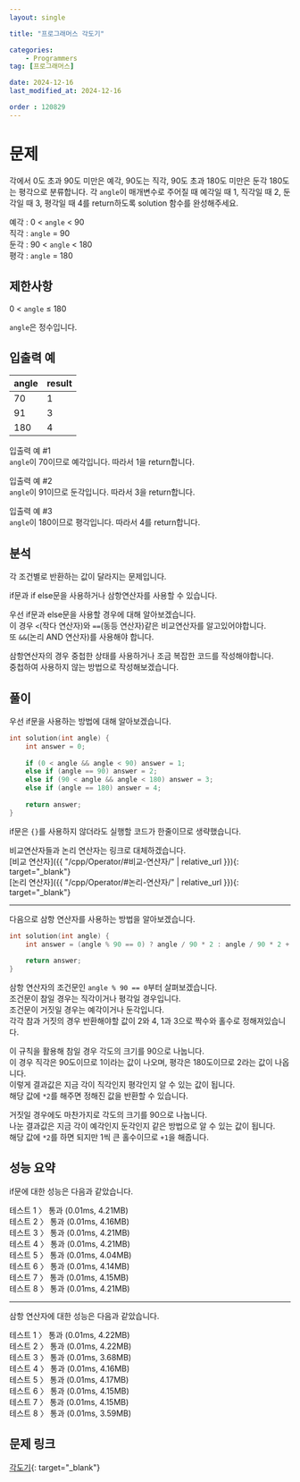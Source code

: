 ```yaml
---
layout: single

title: "프로그래머스 각도기"

categories:
    - Programmers
tag: [프로그래머스]

date: 2024-12-16
last_modified_at: 2024-12-16

order : 120829
---
```


# 문제

각에서 0도 초과 90도 미만은 예각, 90도는 직각, 90도 초과 180도 미만은 둔각 180도는 평각으로 분류합니다. 각 `angle`이 매개변수로 주어질 때 예각일 때 1, 직각일 때 2, 둔각일 때 3, 평각일 때 4를 return하도록 solution 함수를 완성해주세요.

예각 : 0 < `angle` < 90  
직각 : `angle` = 90  
둔각 : 90 < `angle` < 180  
평각 : `angle` = 180

## 제한사항

0 < `angle` ≤ 180

`angle`은 정수입니다.

## 입출력 예

|angle|result|
|---|---|
|70|1|
|91|3|
|180|4|

입출력 예 #1  
`angle`이 70이므로 예각입니다. 따라서 1을 return합니다.

입출력 예 #2  
`angle`이 91이므로 둔각입니다. 따라서 3을 return합니다.

입출력 예 #3  
`angle`이 180이므로 평각입니다. 따라서 4를 return합니다.

## 분석

각 조건별로 반환하는 값이 달라지는 문제입니다.

if문과 if else문을 사용하거나 삼항연산자를 사용할 수 있습니다.

우선 if문과 else문을 사용할 경우에 대해 알아보겠습니다.  
이 경우 `<`(작다 연산자)와 `==`(동등 연산자)같은 비교연산자를 알고있어야합니다.  
또 `&&`(논리 AND 연산자)를 사용해야 합니다.

삼항연산자의 경우 중첩한 상태를 사용하거나 조금 복잡한 코드를 작성해야합니다.  
중첩하여 사용하지 않는 방법으로 작성해보겠습니다.

## 풀이

우선 if문을 사용하는 방법에 대해 알아보겠습니다.

```cpp
int solution(int angle) {
    int answer = 0;
    
    if (0 < angle && angle < 90) answer = 1;
    else if (angle == 90) answer = 2;
    else if (90 < angle && angle < 180) answer = 3;
    else if (angle == 180) answer = 4;
    
    return answer;
}
```

if문은 `{}`를 사용하지 않더라도 실행할 코드가 한줄이므로 생략했습니다.

비교연산자들과 논리 연산자는 링크로 대체하겠습니다.  
[비교 연산자]({{ "/cpp/Operator/#비교-연산자/" | relative_url }}){: target="_blank"}  
[논리 연산자]({{ "/cpp/Operator/#논리-연산자/" | relative_url }}){: target="_blank"}

---

다음으로 삼항 연산자를 사용하는 방법을 알아보겠습니다.

```cpp
int solution(int angle) {
    int answer = (angle % 90 == 0) ? angle / 90 * 2 : angle / 90 * 2 + 1;
    
    return answer;
}
```

삼항 연산자의 조건문인 ``angle % 90 == 0``부터 살펴보겠습니다.  
조건문이 참일 경우는 직각이거나 평각일 경우입니다.  
조건문이 거짓일 경우는 예각이거나 둔각입니다.  
각각 참과 거짓의 경우 반환해야할 값이 2와 4, 1과 3으로 짝수와 홀수로 정해져있습니다.

이 규칙을 활용해 참일 경우 각도의 크기를 90으로 나눕니다.  
이 경우 직각은 90도이므로 1이라는 값이 나오며, 평각은 180도이므로 2라는 값이 나옵니다.  
이렇게 결과값은 지금 각이 직각인지 평각인지 알 수 있는 값이 됩니다.  
해당 값에 ``*2``를 해주면 정해진 값을 반환할 수 있습니다.

거짓일 경우에도 마찬가지로 각도의 크기를 90으로 나눕니다.  
나눈 결과값은 지금 각이 예각인지 둔각인지 같은 방법으로 알 수 있는 값이 됩니다.  
해당 값에 ``*2``를 하면 되지만 1씩 큰 홀수이므로 ``+1``을 해줍니다.

## 성능 요약

if문에 대한 성능은 다음과 같았습니다.

테스트 1 〉	통과 (0.01ms, 4.21MB)  
테스트 2 〉	통과 (0.01ms, 4.16MB)  
테스트 3 〉	통과 (0.01ms, 4.21MB)  
테스트 4 〉	통과 (0.01ms, 4.21MB)  
테스트 5 〉	통과 (0.01ms, 4.04MB)  
테스트 6 〉	통과 (0.01ms, 4.14MB)  
테스트 7 〉	통과 (0.01ms, 4.15MB)  
테스트 8 〉	통과 (0.01ms, 4.21MB)

---

삼항 연산자에 대한 성능은 다음과 같았습니다.

테스트 1 〉	통과 (0.01ms, 4.22MB)  
테스트 2 〉	통과 (0.01ms, 4.22MB)  
테스트 3 〉	통과 (0.01ms, 3.68MB)  
테스트 4 〉	통과 (0.01ms, 4.16MB)  
테스트 5 〉	통과 (0.01ms, 4.17MB)  
테스트 6 〉	통과 (0.01ms, 4.15MB)  
테스트 7 〉	통과 (0.01ms, 4.15MB)  
테스트 8 〉	통과 (0.01ms, 3.59MB)

## 문제 링크

[각도기](https://school.programmers.co.kr/learn/courses/30/lessons/120829){: target="_blank"}